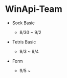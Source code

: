 # WinApi-Team


+ Sock Basic
    + 8/30 ~ 9/2

+ Tetris Basic
    + 9/3 ~ 9/4
   
+ Form
    + 9/5 ~